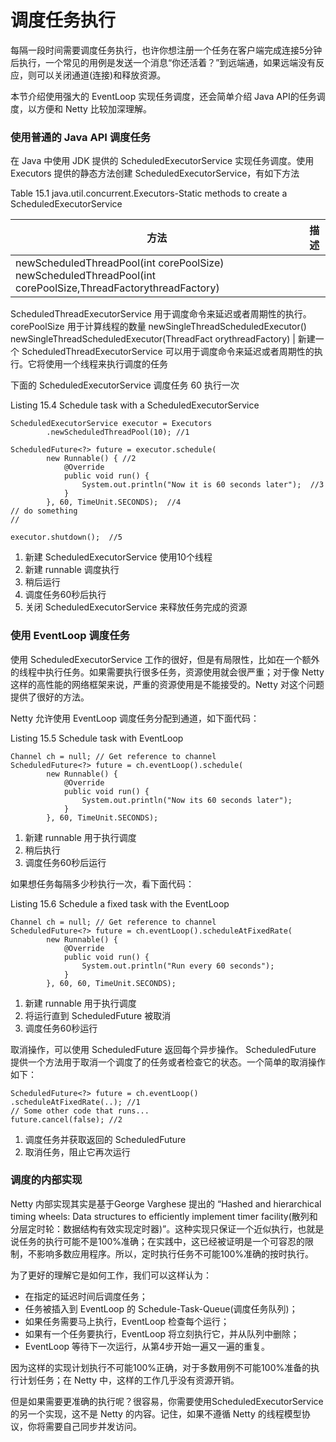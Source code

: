 调度任务执行
====

每隔一段时间需要调度任务执行，也许你想注册一个任务在客户端完成连接5分钟后执行，一个常见的用例是发送一个消息“你还活着？”到远端通，如果远端没有反应，则可以关闭通道(连接)和释放资源。
        
本节介绍使用强大的 EventLoop 实现任务调度，还会简单介绍 Java API的任务调度，以方便和 Netty 比较加深理解。

### 使用普通的 Java API 调度任务

在 Java 中使用 JDK 提供的 ScheduledExecutorService 实现任务调度。使用 Executors 提供的静态方法创建 ScheduledExecutorService，有如下方法

Table 15.1 java.util.concurrent.Executors-Static methods to create a ScheduledExecutorService

方法 | 描述
----|----
newScheduledThreadPool(int corePoolSize) newScheduledThreadPool(int corePoolSize,ThreadFactorythreadFactory) | | 创建一个新的
ScheduledThreadExecutorService 用于调度命令来延迟或者周期性的执行。 corePoolSize 用于计算线程的数量
newSingleThreadScheduledExecutor()  newSingleThreadScheduledExecutor(ThreadFact
orythreadFactory) | 新建一个 ScheduledThreadExecutorService 可以用于调度命令来延迟或者周期性的执行。它将使用一个线程来执行调度的任务

下面的 ScheduledExecutorService 调度任务 60 执行一次

Listing 15.4 Schedule task with a ScheduledExecutorService

    ScheduledExecutorService executor = Executors
            .newScheduledThreadPool(10); //1

    ScheduledFuture<?> future = executor.schedule(
            new Runnable() { //2
                @Override
                public void run() {
                    System.out.println("Now it is 60 seconds later");  //3
                }
            }, 60, TimeUnit.SECONDS);  //4
    // do something
    //

    executor.shutdown();  //5

1. 新建 ScheduledExecutorService 使用10个线程
2. 新建 runnable 调度执行
3. 稍后运行
4. 调度任务60秒后执行
5. 关闭 ScheduledExecutorService 来释放任务完成的资源

###  使用 EventLoop 调度任务

使用 ScheduledExecutorService 工作的很好，但是有局限性，比如在一个额外的线程中执行任务。如果需要执行很多任务，资源使用就会很严重；对于像 Netty 这样的高性能的网络框架来说，严重的资源使用是不能接受的。Netty 对这个问题提供了很好的方法。
        
Netty 允许使用 EventLoop 调度任务分配到通道，如下面代码：

Listing 15.5 Schedule task with EventLoop

    Channel ch = null; // Get reference to channel
    ScheduledFuture<?> future = ch.eventLoop().schedule(
            new Runnable() {
                @Override
                public void run() {
                    System.out.println("Now its 60 seconds later");
                }
            }, 60, TimeUnit.SECONDS);

1. 新建 runnable 用于执行调度
2. 稍后执行
3. 调度任务60秒后运行

如果想任务每隔多少秒执行一次，看下面代码：

Listing 15.6 Schedule a fixed task with the EventLoop

    Channel ch = null; // Get reference to channel
    ScheduledFuture<?> future = ch.eventLoop().scheduleAtFixedRate(
            new Runnable() {
                @Override
                public void run() {
                    System.out.println("Run every 60 seconds");
                }
            }, 60, 60, TimeUnit.SECONDS);

1. 新建 runnable 用于执行调度
2. 将运行直到  ScheduledFuture 被取消
3. 调度任务60秒运行

取消操作，可以使用 ScheduledFuture 返回每个异步操作。 ScheduledFuture 提供一个方法用于取消一个调度了的任务或者检查它的状态。一个简单的取消操作如下：

	ScheduledFuture<?> future = ch.eventLoop()
	.scheduleAtFixedRate(..); //1
	// Some other code that runs...
	future.cancel(false); //2

1. 调度任务并获取返回的 ScheduledFuture
2. 取消任务，阻止它再次运行

### 调度的内部实现

Netty 内部实现其实是基于George Varghese 提出的 “Hashed  and  hierarchical  timing wheels: Data structures  to efficiently implement timer facility(散列和分层定时轮：数据结构有效实现定时器)”。这种实现只保证一个近似执行，也就是说任务的执行可能不是100%准确；在实践中，这已经被证明是一个可容忍的限制，不影响多数应用程序。所以，定时执行任务不可能100%准确的按时执行。
        
为了更好的理解它是如何工作，我们可以这样认为：

* 在指定的延迟时间后调度任务；
* 任务被插入到 EventLoop 的 Schedule-Task-Queue(调度任务队列)；
* 如果任务需要马上执行，EventLoop 检查每个运行；
* 如果有一个任务要执行，EventLoop 将立刻执行它，并从队列中删除；
* EventLoop 等待下一次运行，从第4步开始一遍又一遍的重复。

因为这样的实现计划执行不可能100%正确，对于多数用例不可能100%准备的执行计划任务；在 Netty 中，这样的工作几乎没有资源开销。

但是如果需要更准确的执行呢？很容易，你需要使用ScheduledExecutorService 的另一个实现，这不是 Netty 的内容。记住，如果不遵循 Netty 的线程模型协议，你将需要自己同步并发访问。


